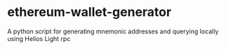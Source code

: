 # ethereum-wallet-generator
A python script for generating mnemonic addresses and querying locally using Helios Light rpc
